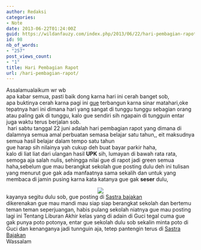 ```yaml
---
author: Redaksi
categories:
- Note
date: 2013-06-22T01:24:00Z
guid: https://wildanfauzy.com/index.php/2013/06/22/hari-pembagian-rapot/
id: 98
nb_of_words:
- "257"
post_views_count:
- "1"
title: Hari Pembagian Rapot
url: /hari-pembagian-rapot/
---
```


<div dir="ltr" style="text-align:left;">
  Assalamualaikum wr wb<br />apa kabar semua, pasti baik dong karna hari ini cerah banget sob,<br />apa buktinya cerah karna pagi ini <a href="http://twitter.com/ilu_imu_inu" target="_blank" rel="noopener noreferrer">gue</a> terbangun karna sinar matahari,oke tepatnya hari ini dimana hari yang sangat di tunggu tunggu sebagian orang atau paling gak di tunggu, kalo gue sendiri sih ngapain di tungguin entar juga waktu terus berjalan sob.<br /> hari sabtu tanggal 22 juni adalah hari pembagian rapot yang dimana di dalamnya semua amal perbuatan semasa belajar satu tahun,, eit maksudnya semua hasil belajar dalam tempo satu tahun<br />gue harap sih nilainya yah cukup deh buat bayar parkir haha,<br />kalo di liat liat dari ulangan hasil <b>UPK</b> sih, lumayan di bawah rata rata, semoga aja salah nulis, sehingga nilai gue di rapot jadi green semua haha,sebelum gue mau berangkat sekolah gue posting dulu deh ini tulisan yang menurut gue gak ada manfaatnya sama sekalih dan untuk yang membaca di jamin pusing karna kata katanya gue gak <b>seser</b> dulu,</p> 
  
  <p>
  </p>
  
  <div style="clear:both;text-align:center;">
    <a href="https://wildanposts.files.wordpress.com/2013/06/d1670-images.jpg?w=768" style="margin-left:1em;margin-right:1em;"><img border="0" src="https://wildanposts.files.wordpress.com/2013/06/d1670-images.jpg?w=768" data-recalc-dims="1" /></a>
  </div>
  
  <div style="clear:both;text-align:center;">
  </div>
  
  <div style="clear:both;text-align:left;">
    kayanya segitu dulu sob, gue posting di <a href="http://sastra-bajakan.blogspot.com/" target="_blank" rel="noopener noreferrer">Sastra bajakan</a> 
  </div>
  
  <div style="clear:both;text-align:left;">
    dikerenakan gue mau mandi mau siap siap berangkat sekolah dan bertemu teman teman seperjuangan, habis pulang sekolah niatnya gue mau posting lagi ini Tentang Liburan Akhir kelas yang di adain di Guci tegal cuma gue gak punya poto potonya, entar gue sekolah dulu sob sekalin minta poto di Guci dan kenanganya jadi tunnguin aja, tetep pantengin terus di <a href="http://sastra-bajakan.blogspot.com/" target="_blank" rel="noopener noreferrer">Sastra Bajakan</a>
  </div>
  
  <div style="clear:both;text-align:left;">
  </div>
  
  <div style="clear:both;text-align:left;">
    Wassalam
  </div>
  
  <p>
    </div>